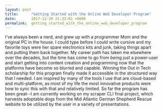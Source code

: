 ```yaml
---
layout: post
title:      "Getting Started with the Online Web Developer Program"
date:       2017-12-20 21:33:02 +0000
permalink:  getting_started_with_the_online_web_developer_program
---
```



I've always been a nerd, and grew up with a programmer Mom and the original PC in the house.  I could type before I could write cursive and my favorite toys were her spare electronics kits and junk, taking things apart and putting them back together.  My career path has taken me elsewhere over the decades, but the time has come to go from being just a power-user and start getting into content creation and programming now that the platforms have become so blurred and capable.
Winning the Out in Tech scholarship for this program finally made it accessible in the structured way that I needed.  I am inspired by many of the tools I use that are cloud-based and multi-platform, as most of my life the most innovative products were how to sync this with that and relatively limited.
So far the program has been great--I am currently working on my scraper CLI final project, which harvests adoptable dogs from the Mid Atlantic German Shepherd Rescue website to be utilized by the user in a variety of presentations.
